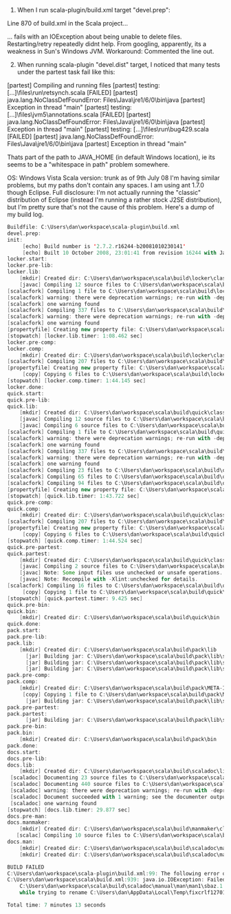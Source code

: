 1. When I run  scala-plugin/build.xml target "devel.prep":

Line 870 of build.xml in the Scala project...

<fixcrlf srcdir="${build-docs.dir}/manual" eol="unix" includes="**/*.1"/>

... fails with an IOException about being unable to delete files. Restarting/retry repeatedly didnt help. From googling, apparently, its a weakness in Sun's Windows JVM. Workaround: Commented the line out.

2. When running scala-plugin "devel.dist" target, I noticed that many tests under the partest task fail like this:

[partest] Compiling and running files
  [partest] testing: [...]\files\run\retsynch.scala                               [FAILED]
  [partest] java.lang.NoClassDefFoundError: Files\Java\jre1/6/0\bin\java
  [partest] Exception in thread "main"
  [partest] testing: [...]\files\jvm5\annotations.scala                           [FAILED]
  [partest] java.lang.NoClassDefFoundError: Files\Java\jre1/6/0\bin\java
  [partest] Exception in thread "main"
  [partest] testing: [...]\files\run\bug429.scala                                 [FAILED]
  [partest] java.lang.NoClassDefFoundError: Files\Java\jre1/6/0\bin\java
  [partest] Exception in thread "main"

Thats part of the path to JAVA_HOME (in default Windows location), ie its seems to be a "whitespace in path" problem somewhere.

OS: Windows Vista
Scala version: trunk as of 9th July 08
I'm having similar problems, but my paths don't contain any spaces. I am using ant 1.7.0 though Eclipse. Full disclosure: I'm not actually running the "classic" distribution of Eclipse (instead I'm running a rather stock J2SE distribution), but I'm pretty sure that's not the cause of this problem. Here's a dump of my build log.

```scala
Buildfile: C:\Users\dan\workspace\scala-plugin\build.xml
devel.prep:
init:
     [echo] Build number is '2.7.2.r16244-b20081010230141'
     [echo] Built 10 October 2008, 23:01:41 from revision 16244 with Java HotSpot(TM) Client VM 1.6.0_07
locker.start:
locker.pre-lib:
locker.lib:
    [mkdir] Created dir: C:\Users\dan\workspace\scala\build\locker\classes\library
    [javac] Compiling 12 source files to C:\Users\dan\workspace\scala\build\locker\classes\library
[scalacfork] Compiling 1 file to C:\Users\dan\workspace\scala\build\locker\classes\library
[scalacfork] warning: there were deprecation warnings; re-run with -deprecation for details
[scalacfork] one warning found
[scalacfork] Compiling 337 files to C:\Users\dan\workspace\scala\build\locker\classes\library
[scalacfork] warning: there were deprecation warnings; re-run with -deprecation for details
[scalacfork] one warning found
[propertyfile] Creating new property file: C:\Users\dan\workspace\scala\build\locker\classes\library\library.properties
[stopwatch] [locker.lib.timer: 1:08.462 sec]
locker.pre-comp:
locker.comp:
    [mkdir] Created dir: C:\Users\dan\workspace\scala\build\locker\classes\compiler
[scalacfork] Compiling 207 files to C:\Users\dan\workspace\scala\build\locker\classes\compiler
[propertyfile] Creating new property file: C:\Users\dan\workspace\scala\build\locker\classes\compiler\compiler.properties
     [copy] Copying 6 files to C:\Users\dan\workspace\scala\build\locker\classes\compiler
[stopwatch] [locker.comp.timer: 1:44.145 sec]
locker.done:
quick.start:
quick.pre-lib:
quick.lib:
    [mkdir] Created dir: C:\Users\dan\workspace\scala\build\quick\classes\library
    [javac] Compiling 12 source files to C:\Users\dan\workspace\scala\build\quick\classes\library
    [javac] Compiling 6 source files to C:\Users\dan\workspace\scala\build\quick\classes\library
[scalacfork] Compiling 1 file to C:\Users\dan\workspace\scala\build\quick\classes\library
[scalacfork] warning: there were deprecation warnings; re-run with -deprecation for details
[scalacfork] one warning found
[scalacfork] Compiling 337 files to C:\Users\dan\workspace\scala\build\quick\classes\library
[scalacfork] warning: there were deprecation warnings; re-run with -deprecation for details
[scalacfork] one warning found
[scalacfork] Compiling 23 files to C:\Users\dan\workspace\scala\build\quick\classes\library
[scalacfork] Compiling 65 files to C:\Users\dan\workspace\scala\build\quick\classes\library
[scalacfork] Compiling 94 files to C:\Users\dan\workspace\scala\build\quick\classes\library
[propertyfile] Creating new property file: C:\Users\dan\workspace\scala\build\quick\classes\library\library.properties
[stopwatch] [quick.lib.timer: 1:43.722 sec]
quick.pre-comp:
quick.comp:
    [mkdir] Created dir: C:\Users\dan\workspace\scala\build\quick\classes\compiler
[scalacfork] Compiling 207 files to C:\Users\dan\workspace\scala\build\quick\classes\compiler
[propertyfile] Creating new property file: C:\Users\dan\workspace\scala\build\quick\classes\compiler\compiler.properties
     [copy] Copying 6 files to C:\Users\dan\workspace\scala\build\quick\classes\compiler
[stopwatch] [quick.comp.timer: 1:44.524 sec]
quick.pre-partest:
quick.partest:
    [mkdir] Created dir: C:\Users\dan\workspace\scala\build\quick\classes\partest
    [javac] Compiling 2 source files to C:\Users\dan\workspace\scala\build\quick\classes\partest
    [javac] Note: Some input files use unchecked or unsafe operations.
    [javac] Note: Recompile with -Xlint:unchecked for details.
[scalacfork] Compiling 16 files to C:\Users\dan\workspace\scala\build\quick\classes\partest
     [copy] Copying 1 file to C:\Users\dan\workspace\scala\build\quick\classes\partest
[stopwatch] [quick.partest.timer: 9.425 sec]
quick.pre-bin:
quick.bin:
    [mkdir] Created dir: C:\Users\dan\workspace\scala\build\quick\bin
quick.done:
pack.start:
pack.pre-lib:
pack.lib:
    [mkdir] Created dir: C:\Users\dan\workspace\scala\build\pack\lib
      [jar] Building jar: C:\Users\dan\workspace\scala\build\pack\lib\scala-library.jar
      [jar] Building jar: C:\Users\dan\workspace\scala\build\pack\lib\scala-dbc.jar
      [jar] Building jar: C:\Users\dan\workspace\scala\build\pack\lib\scala-swing.jar
pack.pre-comp:
pack.comp:
    [mkdir] Created dir: C:\Users\dan\workspace\scala\build\pack\META-INF
     [copy] Copying 1 file to C:\Users\dan\workspace\scala\build\pack\META-INF
      [jar] Building jar: C:\Users\dan\workspace\scala\build\pack\lib\scala-compiler.jar
pack.pre-partest:
pack.partest:
      [jar] Building jar: C:\Users\dan\workspace\scala\build\pack\lib\scala-partest.jar
pack.pre-bin:
pack.bin:
    [mkdir] Created dir: C:\Users\dan\workspace\scala\build\pack\bin
pack.done:
docs.start:
docs.pre-lib:
docs.lib:
    [mkdir] Created dir: C:\Users\dan\workspace\scala\build\scaladoc\library
 [scaladoc] Documenting 23 source files to C:\Users\dan\workspace\scala\build\scaladoc\library
 [scaladoc] Documenting 440 source files to C:\Users\dan\workspace\scala\build\scaladoc\library
 [scaladoc] warning: there were deprecation warnings; re-run with -deprecation for details
 [scaladoc] Document succeeded with 1 warning; see the documenter output for details.
 [scaladoc] one warning found
[stopwatch] [docs.lib.timer: 29.877 sec]
docs.pre-man:
docs.manmaker:
    [mkdir] Created dir: C:\Users\dan\workspace\scala\build\manmaker\classes
   [scalac] Compiling 10 source files to C:\Users\dan\workspace\scala\build\manmaker\classes
docs.man:
    [mkdir] Created dir: C:\Users\dan\workspace\scala\build\scaladoc\manual\man\man1
    [mkdir] Created dir: C:\Users\dan\workspace\scala\build\scaladoc\manual\html

BUILD FAILED
C:\Users\dan\workspace\scala-plugin\build.xml:99: The following error occurred while executing this line:
C:\Users\dan\workspace\scala\build.xml:939: java.io.IOException: Failed to delete 
    C:\Users\dan\workspace\scala\build\scaladoc\manual\man\man1\sbaz.1 
    while trying to rename C:\Users\dan\AppData\Local\Temp\fixcrlf1270141301

Total time: 7 minutes 13 seconds
```
